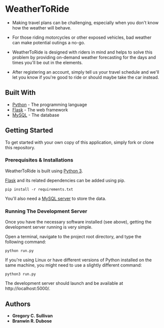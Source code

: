 # WeatherToRide

* Making travel plans can be challenging, especially when you don't know how the weather will behave.

* For those riding motorcycles or other exposed vehicles, bad weather can make potential outings a no-go.

* WeatherToRide is designed with riders in mind and helps to solve this problem by providing on-demand weather forecasting for the days and times you'll be out in the elements.

* After registering an account, simply tell us your travel schedule and we'll let you know if you're good to ride or should maybe take the car instead.

## Built With

* [Python](https://www.python.org/) - The programming language
* [Flask](http://flask.pocoo.org/) - The web framework
* [MySQL](https://www.mysql.com/) - The database

## Getting Started

To get started with your own copy of this application, simply fork or clone this repository.

### Prerequisites & Installations

WeatherToRide is built using [Python 3](https://www.python.org/).

[Flask](http://flask.pocoo.org/) and its related dependencies can be added using pip.

```
pip install -r requirements.txt
```

You'll also need a [MySQL server](https://www.mysql.com/) to store the data.

### Running The Development Server

Once you have the necessary software installed (see above), getting the development server running is very simple.

Open a terminal, navigate to the project root directory, and type the following command:

```
python run.py
```

If you're using Linux or have different versions of Python installed on the same machine, you might need to use a slightly different command:

```
python3 run.py
```

The development server should launch and be available at http://localhost:5000/.

## Authors

* **Gregory C. Sullivan**
* **Branwin R. Dubose**
